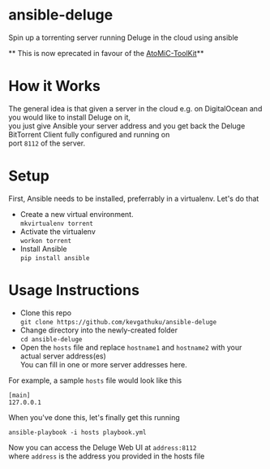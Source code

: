 # ansible-deluge
Spin up a torrenting server running Deluge in the cloud using ansible

** This is now eprecated in favour of the [AtoMiC-ToolKit](https://github.com/htpcBeginner/AtoMiC-ToolKit)**

# How it Works
The general idea is that given a server in the cloud e.g. on DigitalOcean and you would like to install Deluge on it,    
you just give Ansible your server address and you get back the Deluge BitTorrent Client fully configured and running on    
port `8112` of the server.

# Setup
First, Ansible needs to be installed, preferrably in a virtualenv. Let's do that

- Create a new virtual environment.    
`mkvirtualenv torrent`
- Activate the virtualenv    
`workon torrent`
- Install Ansible    
`pip install ansible`

# Usage Instructions

- Clone this repo    
`git clone https://github.com/kevgathuku/ansible-deluge`
- Change directory into the newly-created folder     
`cd ansible-deluge`
- Open the `hosts` file and replace `hostname1` and `hostname2` with your actual server address(es)    
You can fill in one or more server addresses here.

For example, a sample `hosts` file would look like this

```
[main]
127.0.0.1
```

When you've done this, let's finally get this running
```shell
ansible-playbook -i hosts playbook.yml
```

Now you can access the Deluge Web UI at `address:8112`     
where `address` is the address you provided in the hosts file

